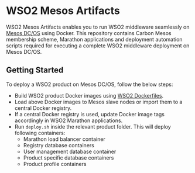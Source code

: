 # WSO2 Mesos Artifacts

WSO2 Mesos Artifacts enables you to run WSO2 middleware seamlessly on [Mesos DC/OS](https://dcos.io/) using Docker. This
repository contains Carbon Mesos membership scheme, Marathon applications and deployment automation scripts required for
executing a complete WSO2 middleware deployment on Mesos DC/OS.

## Getting Started

To deploy a WSO2 product on Mesos DC/OS, follow the below steps:
* Build WSO2 product Docker images using [WSO2 Dockerfiles](https://github.com/wso2/dockerfiles).
* Load above Docker images to Mesos slave nodes or import them to a central Docker registry.
* If a central Docker registry is used, update Docker image tags accordingly in WSO2 Marathon applications.
* Run `deploy.sh` inside the relevant product folder. This will deploy following containers:
   * Marathon load balancer container
   * Registry database containers
   * User management database container
   * Product specific database containers
   * Product profile containers




